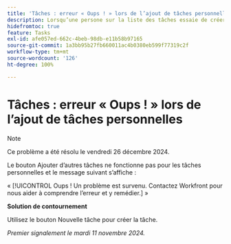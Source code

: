 ```yaml
---
title: 'Tâches : erreur « Oups ! » lors de l’ajout de tâches personnelles'
description: Lorsqu’une persone sur la liste des tâches essaie de créer une nouvelle tâche en cliquant sur « Ajouter d’autres tâches », cela ne fonctionne pas et un message d’erreur s’affiche. Une solution de contournement est disponible.
hidefromtoc: true
feature: Tasks
exl-id: afe057ed-662c-4beb-98db-e11b58b97165
source-git-commit: 1a3bb95b27fb660011ac4b0380eb599f77319c2f
workflow-type: tm+mt
source-wordcount: '126'
ht-degree: 100%

---
```


# Tâches : erreur « Oups ! » lors de l’ajout de tâches personnelles

>[!NOTE]
>
>Ce problème a été résolu le vendredi 26 décembre 2024.

Le bouton Ajouter d’autres tâches ne fonctionne pas pour les tâches personnelles et le message suivant s’affiche :

« [!UICONTROL Oups ! Un problème est survenu. Contactez Workfront pour nous aider à comprendre l’erreur et y remédier.] »

**Solution de contournement**

Utilisez le bouton Nouvelle tâche pour créer la tâche.

_Premier signalement le mardi 11 novembre 2024._
